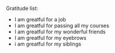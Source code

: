 Gratitude list: 
- I am greatful for a job 
- I am greatful for passing all my courses 
- I am greatful for my wonderful friends 
- I am greatful for my eyebrows
- i am greatful for my siblings